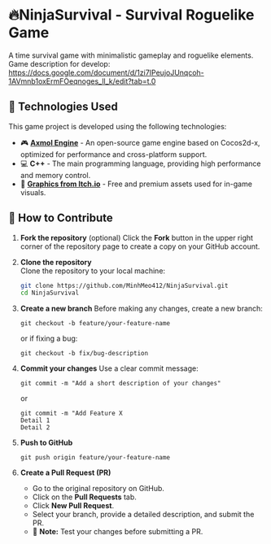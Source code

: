 # 🔥NinjaSurvival - Survival Roguelike Game
A time survival game with minimalistic gameplay and roguelike elements.
Game description for develop:
https://docs.google.com/document/d/1zi7IPeujoJUnqcoh-1AVmnb1oxErmFOeqnoges_ll_k/edit?tab=t.0

## 🔧 Technologies Used

This game project is developed using the following technologies:

- 🎮 **[Axmol Engine](https://github.com/axmolengine/axmol)** - An open-source game engine based on Cocos2d-x, optimized for performance and cross-platform support.
- 💻 **C++** - The main programming language, providing high performance and memory control.
- 🎨 **[Graphics from Itch.io](https://itch.io/)** - Free and premium assets used for in-game visuals.


## 🚀 How to Contribute

1. **Fork the repository**  (optional)
   Click the **Fork** button in the upper right corner of the repository page to create a copy on your GitHub account.

2. **Clone the repository**  
   Clone the repository to your local machine:
   ```sh
   git clone https://github.com/MinhMeo412/NinjaSurvival.git
   cd NinjaSurvival
3. **Create a new branch**
   Before making any changes, create a new branch:
   ```
   git checkout -b feature/your-feature-name
   ```
   or if fixing a bug:
   ```
   git checkout -b fix/bug-description
4. **Commit your changes**
   Use a clear commit message:
   ```
   git commit -m "Add a short description of your changes"
   ```
   or
   ```
   git commit -m "Add Feature X
   Detail 1
   Detail 2
5. **Push to GitHub**
   ```
   git push origin feature/your-feature-name
6. **Create a Pull Request (PR)**  
   - Go to the original repository on GitHub.  
   - Click on the **Pull Requests** tab.  
   - Click **New Pull Request**.  
   - Select your branch, provide a detailed description, and submit the PR.  
   - 🚀 **Note:** Test your changes before submitting a PR.
